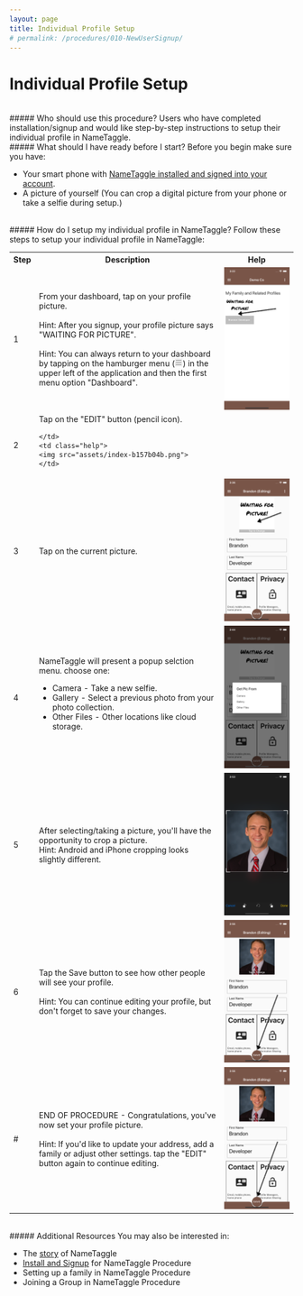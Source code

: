 ```yaml
---
layout: page
title: Individual Profile Setup
# permalink: /procedures/010-NewUserSignup/
---
```


<h1 class="perm-marker">Individual Profile Setup</h1>

<br>
##### Who should use this procedure?
Users who have completed installation/signup and would like step-by-step instructions to setup their individual profile in NameTaggle.

<br>
##### What should I have ready before I start?
Before you begin make sure you have:
<ul class="release-bullets">
<li> Your smart phone with <a href="/procedures/010-NewUserSignup">NameTaggle installed and signed into your account</a>.</li>
<li> A picture of yourself (You can crop a digital picture from your phone or take a selfie during setup.)</li>
</ul>

<br>
##### How do I setup my individual profile in NameTaggle?
Follow these steps to setup your individual profile in NameTaggle:
<table class="procedure-table">
  <tr>
    <th>Step</th>
    <th>Description</th>
    <th>Help</th>
  </tr>

  <tr>
    <td class="step-num">1</td>
    <td class="description">From your dashboard, tap on your profile picture.
    <br><br>
    <span class="procedure-hint">
      Hint: After you signup, your profile picture says "WAITING FOR PICTURE".
    </span>
    <br><br>
      <span class="procedure-hint">
        Hint: You can always return to your dashboard by tapping on the hamburger menu (<img src="/assets/hamburger.png" height="14px">) in the upper left of the application and then the first menu option "Dashboard".
      </span>
    </td>
    <td class="help">
    <img src="assets/index-3c5014c0.png">
    </td>
  </tr>

  <tr>
    <td class="step-num">2</td>
    <td class="description"> Tap on the "EDIT" button (pencil icon).

    </td>
    <td class="help">
    <img src="assets/index-b157b04b.png">
    </td>
  </tr>

  <tr>
    <td class="step-num">3</td>
    <td class="description">Tap on the current picture.
    </td>
    <td class="help">
    <img src="assets/index-ac26342d.png">
    </td>
  </tr>

  <tr>
    <td class="step-num">4</td>
    <td class="description">NameTaggle will present a popup selction menu. choose one:
    <ul>
      <li>Camera - Take a new selfie.</li>
      <li>Gallery - Select a previous photo from your photo collection.</li>
      <li>Other Files - Other locations like cloud storage.</li>
    </ul>
    </td>
    <td class="help">
    <img src="assets/index-cfd766f6.png">
    </td>
  </tr>

  <tr>
    <td class="step-num">5</td>
    <td class="description">After selecting/taking a picture, you'll have the opportunity to crop a picture.
    <br>
      <span class="procedure-hint">
        Hint: Android and iPhone cropping looks slightly different.
      </span>
    </td>
    <td class="help">
    <img src="assets/index-52b1e334.png">
    </td>
  </tr>

  <tr>
    <td class="step-num">6</td>
    <td class="description"> Tap the Save button to see how other people will see your profile.
      <br><br>
      <span class="procedure-hint">
        Hint: You can continue editing your profile, but don't forget to save your changes.
      </span>
    </td>
    <td class="help">
    <img src="assets/index-1dc63dea.png">
    </td>
  </tr>

  <tr>
    <td class="step-num">#</td>
    <td class="description">END OF PROCEDURE - Congratulations, you've now set your profile picture.
      <br><br>
      <span class="procedure-hint">
        Hint: If you'd like to update your address, add a family or adjust other settings. tap the "EDIT" button again to continue editing.
      </span>
    </td>
    <td class="help">
    <img src="assets/index-1dc63dea.png">
    </td>
  </tr>


</table>

<br>
##### Additional Resources
You may also be interested in:
<ul class="release-bullets">
<li>The <a class="" href="/about/">story</a> of NameTaggle</li>
<li><a href="/procedures/010-NewUserSignup">Install and Signup</a> for NameTaggle Procedure</li>
<li>Setting up a family in NameTaggle Procedure</li>
<li>Joining a Group in NameTaggle Procedure</li>
</ul>

